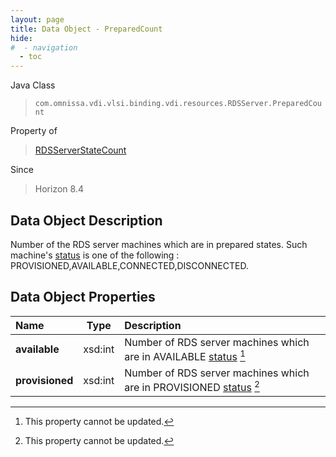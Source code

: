 ```yaml
---
layout: page
title: Data Object - PreparedCount
hide:
#  - navigation
  - toc
---
```






Java Class
> `com.omnissa.vdi.vlsi.binding.vdi.resources.RDSServer.PreparedCount`

Property of
> [RDSServerStateCount](vdi.resources.RDSServer.RDSServerStateCount.md#field_detail)

Since
> Horizon 8.4


## Data Object Description

Number of the RDS server machines which are in prepared states. Such machine's [status](vdi.resources.RDSServer.RDSServerStateView.md#status) is one of the following : PROVISIONED,AVAILABLE,CONNECTED,DISCONNECTED.

## Data Object Properties

 Name | Type | Description
:---|:---:|:---
**available**|  xsd:int|  Number of RDS server machines which are in AVAILABLE [status](vdi.resources.RDSServer.RDSServerStateView.md#status) [^2]
**provisioned**|  xsd:int|  Number of RDS server machines which are in PROVISIONED [status](vdi.resources.RDSServer.RDSServerStateView.md#status) [^2]
 


 


[^2]: This property cannot be updated.